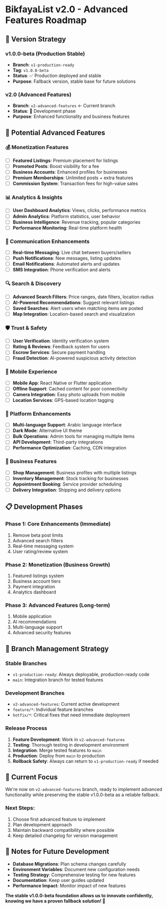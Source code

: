 # BikfayaList v2.0 - Advanced Features Roadmap

## 🎯 **Version Strategy**

### **v1.0.0-beta (Production Stable)**
- **Branch**: `v1-production-ready`
- **Tag**: `v1.0.0-beta`
- **Status**: ✅ Production deployed and stable
- **Purpose**: Fallback version, stable base for future solutions

### **v2.0 (Advanced Features)**
- **Branch**: `v2-advanced-features` ← Current branch
- **Status**: 🚧 Development phase
- **Purpose**: Enhanced functionality and business features

## 🚀 **Potential Advanced Features**

### **💰 Monetization Features**
- [ ] **Featured Listings**: Premium placement for listings
- [ ] **Promoted Posts**: Boost visibility for a fee
- [ ] **Business Accounts**: Enhanced profiles for businesses
- [ ] **Premium Memberships**: Unlimited posts + extra features
- [ ] **Commission System**: Transaction fees for high-value sales

### **📊 Analytics & Insights**
- [ ] **User Dashboard Analytics**: Views, clicks, performance metrics
- [ ] **Admin Analytics**: Platform statistics, user behavior
- [ ] **Business Intelligence**: Revenue tracking, popular categories
- [ ] **Performance Monitoring**: Real-time platform health

### **🔔 Communication Enhancements**
- [ ] **Real-time Messaging**: Live chat between buyers/sellers
- [ ] **Push Notifications**: New messages, listing updates
- [ ] **Email Notifications**: Automated alerts and updates
- [ ] **SMS Integration**: Phone verification and alerts

### **🔍 Search & Discovery**
- [ ] **Advanced Search Filters**: Price ranges, date filters, location radius
- [ ] **AI-Powered Recommendations**: Suggest relevant listings
- [ ] **Saved Searches**: Alert users when matching items are posted
- [ ] **Map Integration**: Location-based search and visualization

### **🛡️ Trust & Safety**
- [ ] **User Verification**: Identity verification system
- [ ] **Rating & Reviews**: Feedback system for users
- [ ] **Escrow Services**: Secure payment handling
- [ ] **Fraud Detection**: AI-powered suspicious activity detection

### **📱 Mobile Experience**
- [ ] **Mobile App**: React Native or Flutter application
- [ ] **Offline Support**: Cached content for poor connectivity
- [ ] **Camera Integration**: Easy photo uploads from mobile
- [ ] **Location Services**: GPS-based location tagging

### **🔧 Platform Enhancements**
- [ ] **Multi-language Support**: Arabic language interface
- [ ] **Dark Mode**: Alternative UI theme
- [ ] **Bulk Operations**: Admin tools for managing multiple items
- [ ] **API Development**: Third-party integrations
- [ ] **Performance Optimization**: Caching, CDN integration

### **🏪 Business Features**
- [ ] **Shop Management**: Business profiles with multiple listings
- [ ] **Inventory Management**: Stock tracking for businesses
- [ ] **Appointment Booking**: Service provider scheduling
- [ ] **Delivery Integration**: Shipping and delivery options

## 📋 **Development Phases**

### **Phase 1: Core Enhancements (Immediate)**
1. Remove beta post limits
2. Advanced search filters
3. Real-time messaging system
4. User rating/review system

### **Phase 2: Monetization (Business Growth)**
1. Featured listings system
2. Business account tiers
3. Payment integration
4. Analytics dashboard

### **Phase 3: Advanced Features (Long-term)**
1. Mobile application
2. AI recommendations
3. Multi-language support
4. Advanced security features

## 🔀 **Branch Management Strategy**

### **Stable Branches**
- `v1-production-ready`: Always deployable, production-ready code
- `main`: Integration branch for tested features

### **Development Branches**
- `v2-advanced-features`: Current active development
- `feature/*`: Individual feature branches
- `hotfix/*`: Critical fixes that need immediate deployment

### **Release Process**
1. **Feature Development**: Work in `v2-advanced-features`
2. **Testing**: Thorough testing in development environment
3. **Integration**: Merge tested features to `main`
4. **Production**: Deploy from `main` to production
5. **Rollback Safety**: Always can return to `v1-production-ready` if needed

## 🎯 **Current Focus**

We're now on `v2-advanced-features` branch, ready to implement advanced functionality while preserving the stable v1.0.0-beta as a reliable fallback.

### **Next Steps:**
1. Choose first advanced feature to implement
2. Plan development approach
3. Maintain backward compatibility where possible
4. Keep detailed changelog for version management

## 📝 **Notes for Future Development**

- **Database Migrations**: Plan schema changes carefully
- **Environment Variables**: Document new configuration needs  
- **Testing Strategy**: Comprehensive testing for new features
- **Documentation**: Keep user guides updated
- **Performance Impact**: Monitor impact of new features

**The stable v1.0.0-beta foundation allows us to innovate confidently, knowing we have a proven fallback solution! 🚀**